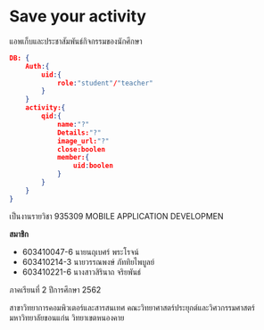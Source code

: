 # Save your activity

แอพเก็บและประชาสัมพันธ์กิจกรรมของนักศึกษา

```json
DB: {
	Auth:{
		uid:{
			role:"student"/"teacher"
		}
	}
	activity:{
		qid:{
			name:"?"
			Details:"?"
			image_url:"?"
			close:boolen
			member:{
				uid:boolen
			}
		}
	}
}
```

เป็นงานรายวิชา 935309 MOBILE APPLICATION DEVELOPMEN

**สมาชิก**
- 603410047-6	 นายนฤเบศร์ พระโรจน์
- 603410214-3	 นายวรรณพงษ์ ภัททิยไพบูลย์
- 603410221-6	 นางสาวสิรินาถ จริยพันธ์

ภาคเรียนที่ 2 ปีการศึกษา 2562

สาขาวิทยาการคอมพิวเตอร์และสารสนเทศ คณะวิทยาศาสตร์ประยุกต์และวิศวกรรมศาสตร์ มหาวิทยาลัยขอนแก่น วิทยาเขตหนองคาย
